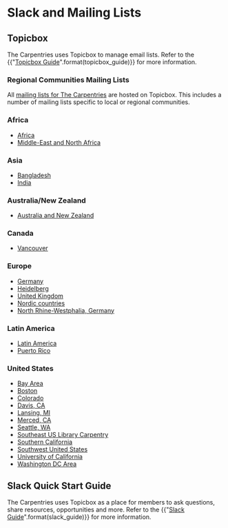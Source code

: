 # Slack and Mailing Lists

## Topicbox

The Carpentries uses Topicbox to manage email lists. Refer to the {{"[Topicbox Guide]({})".format(topicbox_guide)}} for more information.

### Regional Communities Mailing Lists

All [mailing lists for The Carpentries](https://carpentries.topicbox.com/groups) are hosted on Topicbox.  This includes a number of mailing lists specific to local or regional communities.

### Africa
- [Africa](https://carpentries.topicbox.com/groups/local-africa)
- [Middle-East and North Africa](https://carpentries.topicbox.com/groups/local-middle-east)

### Asia
- [Bangladesh](https://carpentries.topicbox.com/groups/local-bangladesh)
- [India](https://carpentries.topicbox.com/groups/local-india)

### Australia/New Zealand
- [Australia and New Zealand](https://carpentries.topicbox.com/groups/local-aunz)

### Canada
- [Vancouver](https://carpentries.topicbox.com/groups/local-vancouver)

### Europe
- [Germany](https://carpentries.topicbox.com/groups/local-germany)
- [Heidelberg](https://carpentries.topicbox.com/groups/local-heidelberg)
- [United Kingdom](https://carpentries.topicbox.com/groups/local-uk)
- [Nordic countries](https://carpentries.topicbox.com/groups/local-nordic)
- [North Rhine-Westphalia, Germany](https://carpentries.topicbox.com/groups/local-nrw)

### Latin America
- [Latin America](https://carpentries.topicbox.com/groups/local-latinoamerica)
- [Puerto Rico](https://carpentries.topicbox.com/groups/local-puertorico)

### United States
- [Bay Area](https://carpentries.topicbox.com/groups/local-bayarea)
- [Boston](https://carpentries.topicbox.com/groups/local-boston)
- [Colorado](https://carpentries.topicbox.com/groups/local-colorado)
- [Davis, CA](https://carpentries.topicbox.com/groups/local-davis)
- [Lansing, MI](https://carpentries.topicbox.com/groups/local-lansing)
- [Merced, CA](https://carpentries.topicbox.com/groups/local-merced)
- [Seattle, WA](https://carpentries.topicbox.com/groups/local-seattle)
- [Southeast US Library Carpentry](https://carpentries.topicbox.com/groups/local-libcarpentry-southeast-u)
- [Southern California](https://carpentries.topicbox.com/groups/local-socal)
- [Southwest United States](https://carpentries.topicbox.com/groups/local-swusa)
- [University of California](https://carpentries.topicbox.com/groups/local-uc)
- [Washington DC Area](https://carpentries.topicbox.com/groups/local-dc) 



## Slack Quick Start Guide

The Carpentries uses Topicbox as a place for members to ask questions, share resources, opportunities and more. Refer to the {{"[Slack Guide]({})".format(slack_guide)}} for more information.